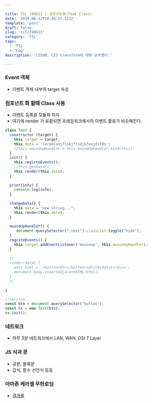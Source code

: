 ```yaml
---

title: TIL 190613 | 컴포넌트화(feat Class)
date: '2019-06-12T10:46:37.121Z'
template: 'post'
draft: false
slug: 'til/190613'
category: 'TIL'
tags:
  - 'TIL'
  - 'Log'
description: 'CSSOM, CSS transform에 대해 공부했다.'

---
```


### Event 객체 

- 이벤트 객체 내부의 target 속성

### 컴포넌트 화 할때 Class 사용 

- 이벤트 등록을 모듈화 하자
- 여기에 render 가 포홤되면 프레임워크에서의  이벤트 활용가 비슷해진다.

```js
class Text {
  constructor (target) {
    this.target = target;
    this.data = 'loremlsdjflskjflsdjkfosjdlfds';
    //this.mouseUpHandler = this.mouseUpHandler.bind(this);
  }
  init() {
    this.registeEvents();
    //this.getData();
    this.render(this.data);
  }
  
  print(info) {
    console.log(info);
  }
  
  changeData() {
    this.data = "new string...";
    this.render(this.data);
  }
  
  mouseUpHandler() {
     document.querySelector(".text").classList.toggle("hide");
  }
  registeEvents() {
    this.target.addEventListener("mouseup", this.mouseUpHandler);
  }
  
  /*
  render(data) {
    onst html = `<button>btn</button><div>${data}</div>`;
    document.body.insertAdjacentHTML(html);
  }
  */
  
}

//service 
const btn = document.querySelector("button");
const tx = new Text(btn);
tx.init();
```

### 네트워크

- 하루 3분 네트워크에서 LAN, WAN, OSI 7 Layer 

### JS 식과 문

- 공문, 블록문
- 값식, 함수 선언식 등등

### 아마존 케러셀 무한로딩

- [결과물](https://github.com/P-iknow/codeSquad_FE/tree/master/FE-step23/11-2-Event)

  

